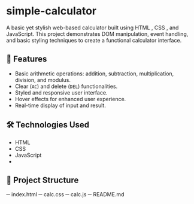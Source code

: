 # simple-calculator
A basic yet stylish web-based calculator built using HTML , CSS , and JavaScript. This project demonstrates DOM manipulation, event handling, and basic styling techniques to create a functional calculator interface.

## 🚀 Features

- Basic arithmetic operations: addition, subtraction, multiplication, division, and modulus.
- Clear (`AC`) and delete (`DEL`) functionalities.
- Styled and responsive user interface.
- Hover effects for enhanced user experience.
- Real-time display of input and result.

## 🛠 Technologies Used

- HTML
- CSS
- JavaScript
- 
## 📁 Project Structure
─ index.html
─ calc.css 
─ calc.js
─ README.md 

